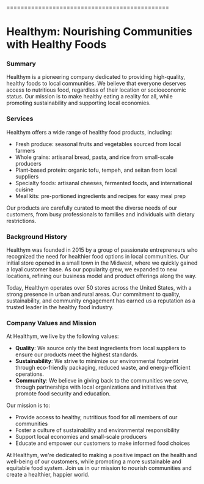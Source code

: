 ==============================================

Healthym: Nourishing Communities with Healthy Foods
=====================================================

### Summary

Healthym is a pioneering company dedicated to providing high-quality, healthy foods to local communities. We believe that everyone deserves access to nutritious food, regardless of their location or socioeconomic status. Our mission is to make healthy eating a reality for all, while promoting sustainability and supporting local economies.

### Services

Healthym offers a wide range of healthy food products, including:

* Fresh produce: seasonal fruits and vegetables sourced from local farmers
* Whole grains: artisanal bread, pasta, and rice from small-scale producers
* Plant-based protein: organic tofu, tempeh, and seitan from local suppliers
* Specialty foods: artisanal cheeses, fermented foods, and international cuisine
* Meal kits: pre-portioned ingredients and recipes for easy meal prep

Our products are carefully curated to meet the diverse needs of our customers, from busy professionals to families and individuals with dietary restrictions.

### Background History

Healthym was founded in 2015 by a group of passionate entrepreneurs who recognized the need for healthier food options in local communities. Our initial store opened in a small town in the Midwest, where we quickly gained a loyal customer base. As our popularity grew, we expanded to new locations, refining our business model and product offerings along the way.

Today, Healthym operates over 50 stores across the United States, with a strong presence in urban and rural areas. Our commitment to quality, sustainability, and community engagement has earned us a reputation as a trusted leader in the healthy food industry.

### Company Values and Mission

At Healthym, we live by the following values:

* **Quality**: We source only the best ingredients from local suppliers to ensure our products meet the highest standards.
* **Sustainability**: We strive to minimize our environmental footprint through eco-friendly packaging, reduced waste, and energy-efficient operations.
* **Community**: We believe in giving back to the communities we serve, through partnerships with local organizations and initiatives that promote food security and education.

Our mission is to:

* Provide access to healthy, nutritious food for all members of our communities
* Foster a culture of sustainability and environmental responsibility
* Support local economies and small-scale producers
* Educate and empower our customers to make informed food choices

At Healthym, we're dedicated to making a positive impact on the health and well-being of our customers, while promoting a more sustainable and equitable food system. Join us in our mission to nourish communities and create a healthier, happier world.